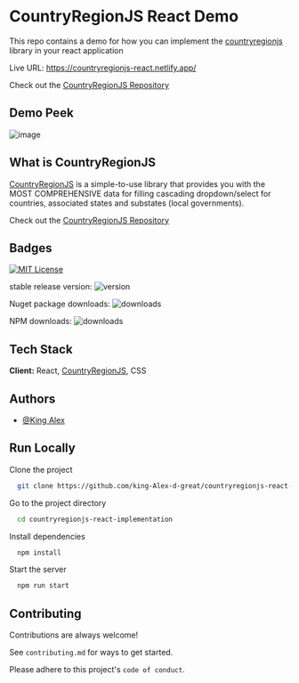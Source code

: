 
# **CountryRegionJS React Demo**
This repo contains a demo for how you can implement the [countryregionjs](https://www.npmjs.com/package/countryregionjs) library in your react application

Live URL: https://countryregionjs-react.netlify.app/

Check out the [CountryRegionJS Repository](https://github.com/king-Alex-d-great/CountryRegionJS) 

## **Demo Peek**
![image](https://github.com/king-Alex-d-great/countryregionjs-react-implementation/assets/58665121/38ce26df-42e6-4727-8904-f22f2fc52beb)

## **What is CountryRegionJS**

[CountryRegionJS](https://github.com/king-Alex-d-great/CountryRegionJS)  is a simple-to-use library that provides you with the MOST COMPREHENSIVE data for filling  cascading dropdown/select for countries, associated states and substates (local governments).

Check out the [CountryRegionJS Repository](https://github.com/king-Alex-d-great/CountryRegionJS) 

## **Badges**

[![MIT License](https://img.shields.io/badge/License-MIT-green.svg)](https://choosealicense.com/licenses/mit/)

stable release version: ![version](https://img.shields.io/badge/version-1.1.4-blue)

Nuget package downloads: ![downloads](https://img.shields.io/badge/downloads-~5k-yellow)

NPM downloads: ![downloads](https://img.shields.io/badge/downloads-400+-brightgreen)
## **Tech Stack**

**Client:** React, [CountryRegionJS](https://www.npmjs.com/package/countryregionjs), CSS


## **Authors**

- [@King Alex](https://github.com/king-Alex-d-great)

## Run Locally

Clone the project

```bash
  git clone https://github.com/king-Alex-d-great/countryregionjs-react-implementation.git
```

Go to the project directory

```bash
  cd countryregionjs-react-implementation
```

Install dependencies

```bash
  npm install
```

Start the server

```bash
  npm run start
```


## Contributing

Contributions are always welcome!

See `contributing.md` for ways to get started.

Please adhere to this project's `code of conduct`.

